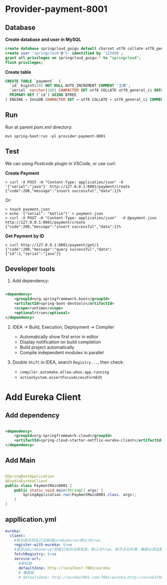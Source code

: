 # Provider-payment-8001

## Database

**Create database and user in MySQL**

```sql
create database springcloud_guigu default charset utf8 collate utf8_general_ci;
create user 'springcloud'@'%' identified by '123456';
grant all privileges on springcloud_guigu.* to "springcloud"; 
flush privileges;
```

**Create table**

```sql
CREATE TABLE `payment`  (
  `id` bigint(20) NOT NULL AUTO_INCREMENT COMMENT '主键',
  `serial` varchar(200) CHARACTER SET utf8 COLLATE utf8_general_ci DEFAULT NULL COMMENT '支付流水号',
  PRIMARY KEY (`id`) USING BTREE
) ENGINE = InnoDB CHARACTER SET = utf8 COLLATE = utf8_general_ci COMMENT = '支付表' ROW_FORMAT = Dynamic;
```

## Run

Run at parent *pom.xml* directory:

```shell
mvn spring-boot:run -pl provider-payment-8001
```

## Test

We can using *Postcode* plugin in VSCode, or use *curl*:

**Create Payment**

```shell
> curl -X POST -H "Content-Type: application/json" -d '{"serial":"java"}' http://127.0.0.1:8001/payment/create
{"code":200,"message":"insert successful","data":1}%   
```

Or:

```shell
> touch payment.json
> echo '{"serial": "kotlin"}' > payment.json
> curl -X POST -H "Content-Type: application/json"  -d @payment.json http://127.0.0.1:8001/payment/create
{"code":200,"message":"insert successful","data":1}%   
```

**Get Payment by ID**

```shell
> curl http://127.0.0.1:8001/payment/get/1
{"code":200,"message":"query successful","data":{"id":1,"serial":"java"}}
```

## Developer tools

1. Add dependency:

```xml

<dependency>
    <groupId>org.springframework.boot</groupId>
    <artifactId>spring-boot-devtools</artifactId>
    <scope>runtime</scope>
    <optional>true</optional>
</dependency>
```

2. IDEA -> Build, Execution, Deployment -> Compiler
    - Automatically show first error in editor
    - Display notification on build completion
    - Build project automatically
    - Compile independent modules in parallel

3. Double `Shift` in IDEA, search `Registry...`, then check:
    - `compiler.automake.allow.when.app.running`
    - `actionSystem.assertFocusAccessFormEdt`

# Add Eureka Client

## Add dependency

```xml

<dependency>
    <groupId>org.springframework.cloud</groupId>
    <artifactId>spring-cloud-starter-netflix-eureka-client</artifactId>
</dependency>
```

## Add Main

```java

@SpringBootApplication
@EnableEurekaClient
public class PaymentMain8001 {
    public static void main(String[] args) {
        SpringApplication.run(PaymentMain8001.class, args);
    }
}
```

## appllication.yml

```yml
eureka:
  client:
    #表示是否将自己注册进EurekaServer默认为true。
    register-with-eureka: true
    #是否从EurekaServer抓取已有的注册信息，默认为true。单节点无所谓，集群必须设置为true才能配合ribbon使用负载均衡
    fetchRegistry: true
    service-url:
      #单机版
      defaultZone: http://localhost:7001/eureka
      # 集群版
      # defaultZone: http://eureka7001.com:7001/eureka,http://eureka7002.com:7002/eureka
```